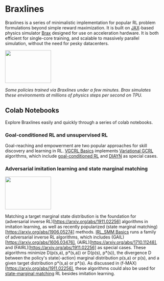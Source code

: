 # Braxlines

Braxlines is a series of minimalistic implementation for popular RL problem
formulations beyond simple reward maximization.
It is built on [JAX](https://github.com/google/jax)-based physics simulator
[Brax](https://github.com/google/brax) designed for
use on acceleration hardware. It is both efficient for single-core training, and
scalable to massively parallel simulation, without the need for pesky
datacenters.

<img src="https://github.com/google/brax/raw/main/docs/img/braxlines/ant_smm.gif" width="150" height="107"/>

*Some policies trained via Braxlines under a few minutes. Brax simulates these environments at millions of physics steps per second on TPU.*

## Colab Notebooks

Explore Braxlines easily and quickly through a series of colab notebooks.

### Goal-conditioned RL and unsupervised RL

Goal-reaching and empowerment are two popular approaches for skill discovery
and learning in RL.
[VGCRL Basics](https://colab.research.google.com/github/google/brax/blob/main/notebooks/braxlines/vgcrl.ipynb)
implements
[Variational GCRL](https://arxiv.org/abs/2106.01404) algorithms, which include [goal-conditioned RL](http://citeseerx.ist.psu.edu/viewdoc/summary?doi=10.1.1.51.3077) and [DIAYN](https://arxiv.org/abs/1802.06070) as special cases.

### Adversarial imitation learning and state marginal matching

<img src="https://github.com/google/brax/raw/main/docs/img/braxlines/ant_smm.gif" width="150" height="107"/>

Matching a target marginal state distribution is the foundation for (adversarial inverse RL)[https://arxiv.org/abs/1911.02256] algorithms
in imitation learning, as well as recently popularized (state marginal matching)[https://arxiv.org/abs/1906.05274] methods.
[IRL_SMM Basics](https://colab.research.google.com/github/google/brax/blob/main/notebooks/braxlines/irl_smm.ipynb)
runs a family of adversarial inverse RL algorithms, which includes (GAIL)[https://arxiv.org/abs/1606.03476], (AIRL)[https://arxiv.org/abs/1710.11248], and (FAIRL)[https://arxiv.org/abs/1911.02256] as special cases. These algorithms minimize D(p(s,a), p*(s,a)) or D(p(s), p*(s)), the divergence D between the policy's state(-action) marginal distribution p(s,a) or p(s), and a given target distribution p*(s,a) or p*(s). As discussed in (f-MAX)[https://arxiv.org/abs/1911.02256], these algorithms could also be used for [state-marginal matching](https://arxiv.org/abs/1906.05274) RL besides imitation learning.
